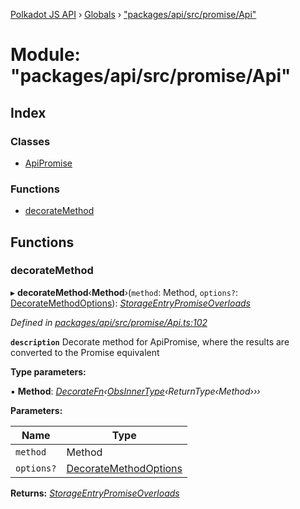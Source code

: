 [Polkadot JS API](../README.md) › [Globals](../globals.md) › ["packages/api/src/promise/Api"](_packages_api_src_promise_api_.md)

# Module: "packages/api/src/promise/Api"

## Index

### Classes

* [ApiPromise](../classes/_packages_api_src_promise_api_.apipromise.md)

### Functions

* [decorateMethod](_packages_api_src_promise_api_.md#decoratemethod)

## Functions

###  decorateMethod

▸ **decorateMethod**‹**Method**›(`method`: Method, `options?`: [DecorateMethodOptions](../interfaces/_packages_api_src_types_base_.decoratemethodoptions.md)): *[StorageEntryPromiseOverloads](../interfaces/_packages_api_src_types_storage_.storageentrypromiseoverloads.md)*

*Defined in [packages/api/src/promise/Api.ts:102](https://github.com/polkadot-js/api/blob/e592c6c87/packages/api/src/promise/Api.ts#L102)*

**`description`** Decorate method for ApiPromise, where the results are converted to the Promise equivalent

**Type parameters:**

▪ **Method**: *[DecorateFn](_packages_api_src_types_base_.md#decoratefn)‹[ObsInnerType](_packages_api_src_types_base_.md#obsinnertype)‹ReturnType‹Method›››*

**Parameters:**

Name | Type |
------ | ------ |
`method` | Method |
`options?` | [DecorateMethodOptions](../interfaces/_packages_api_src_types_base_.decoratemethodoptions.md) |

**Returns:** *[StorageEntryPromiseOverloads](../interfaces/_packages_api_src_types_storage_.storageentrypromiseoverloads.md)*
